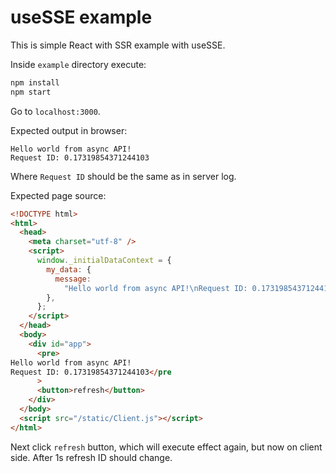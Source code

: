 # useSSE example

This is simple React with SSR example with useSSE.

Inside `example` directory execute:

```bash
npm install
npm start
```

Go to `localhost:3000`.

Expected output in browser:

```
Hello world from async API!
Request ID: 0.17319854371244103
```

Where `Request ID` should be the same as in server log.

Expected page source:

```html
<!DOCTYPE html>
<html>
  <head>
    <meta charset="utf-8" />
    <script>
      window._initialDataContext = {
        my_data: {
          message:
            "Hello world from async API!\nRequest ID: 0.17319854371244103",
        },
      };
    </script>
  </head>
  <body>
    <div id="app">
      <pre>
Hello world from async API!
Request ID: 0.17319854371244103</pre
      >
      <button>refresh</button>
    </div>
  </body>
  <script src="/static/Client.js"></script>
</html>
```

Next click `refresh` button, which will execute effect again, but now on client side. After 1s refresh ID should change.
